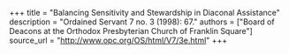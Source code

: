 +++
title = "Balancing Sensitivity and Stewardship in Diaconal Assistance"
description = "Ordained Servant 7 no. 3 (1998): 67."
authors = ["Board of Deacons at the Orthodox Presbyterian Church of Franklin Square"]
source_url = "http://www.opc.org/OS/html/V7/3e.html"
+++
